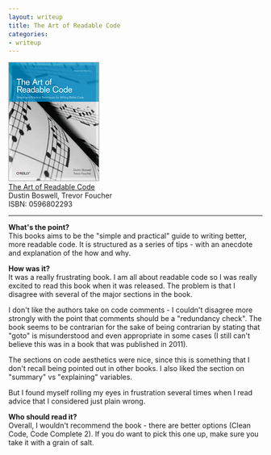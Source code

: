 ```yaml
---
layout: writeup
title: The Art of Readable Code
categories:
- writeup
---
```


![](/static/art-of-readable-code.png)  
[The Art of Readable Code](http://www.amazon.com/exec/obidos/ASIN/0596802293/ref=nosim&tag=bookreview0a1-20)  
Dustin Boswell, Trevor Foucher   
ISBN: 0596802293

---

**What's the point?**  
This books aims to be the "simple and practical" guide to writing better, more readable code. It
is structured as a series of tips - with an anecdote and explanation of the how and why.

**How was it?**  
It was a really frustrating book. I am all about readable code so I was really excited to read
this book when it was released. The problem is that I disagree with several of the major 
sections in the book.

I don't like the authors take on code comments - I couldn't disagree more strongly with the point
that comments should be a "redundancy check". The book seems to be contrarian for the sake of
being contrarian by stating that "goto" is misunderstood and even appropriate in some cases 
(I still can't believe this was in a book that was published in 2011).

The sections on code aesthetics were nice, since this is something that I don't recall being
pointed out in other books. I also liked the section on "summary" vs "explaining" variables.

But I found myself rolling my eyes in frustration several times when I read advice that I
considered just plain wrong.

**Who should read it?**  
Overall, I wouldn't recommend the book - there are better options (Clean Code, Code Complete 2).
If you do want to pick this one up, make sure you take it with a grain of salt.
